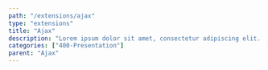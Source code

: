 ```yaml
---
path: "/extensions/ajax"
type: "extensions"
title: "Ajax"
description: "Lorem ipsum dolor sit amet, consectetur adipiscing elit. Nunc tempus laoreet leo sit amet iaculis."
categories: ["400-Presentation"]
parent: "Ajax"
---
```

